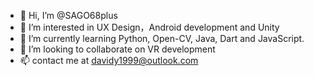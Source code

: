 - 👋 Hi, I’m @SAGO68plus
- 👀 I’m interested in UX Design，Android development and Unity
- 🌱 I’m currently learning Python, Open-CV, Java, Dart and JavaScript.
- 💞️ I’m looking to collaborate on VR development 
- 📫 contact me at davidy1999@outlook.com

<!---
SAGO68plus/SAGO68plus is a ✨ special ✨ repository because its `README.md` (this file) appears on your GitHub profile.
You can click the Preview link to take a look at your changes.
--->
